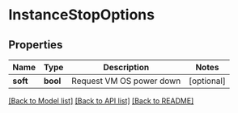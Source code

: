 # InstanceStopOptions



## Properties
Name | Type | Description | Notes
------------ | ------------- | ------------- | -------------
**soft** | **bool** | Request VM OS power down | [optional] 

[[Back to Model list]](../README.md#documentation-for-models) [[Back to API list]](../README.md#documentation-for-api-endpoints) [[Back to README]](../README.md)


